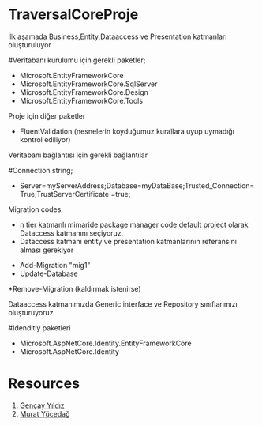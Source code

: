 # TraversalCoreProje

İlk aşamada Business,Entity,Dataaccess ve Presentation katmanları oluşturuluyor

#Veritabanı kurulumu için gerekli paketler;

* Microsoft.EntityFrameworkCore
* Microsoft.EntityFrameworkCore.SqlServer
* Microsoft.EntityFrameworkCore.Design
* Microsoft.EntityFrameworkCore.Tools

 Proje için diğer paketler
 
* FluentValidation (nesnelerin koyduğumuz kurallara uyup uymadığı kontrol ediliyor)

Veritabanı bağlantısı için gerekli bağlantılar

#Connection string;

* Server=myServerAddress;Database=myDataBase;Trusted_Connection=True;TrustServerCertificate =true;

 Migration codes;
 - n tier katmanlı mimaride package manager code default project olarak Dataccess katmanını seçiyoruz.
 - Dataccess katmanı entity ve presentation katmanlarının referansını alması gerekiyor

* Add-Migration "mig1"
* Update-Database

*Remove-Migration (kaldırmak istenirse)


Dataaccess katmanımızda Generic interface ve Repository sınıflarımızı oluşturuyoruz

#Idenditiy paketleri

* Microsoft.AspNetCore.Identity.EntityFrameworkCore
* Microsoft.AspNetCore.Identity



# Resources

1. [Gençay Yıldız](https://www.youtube.com/@GencayYildiz)
2. [Murat Yücedağ](https://www.youtube.com/@MurattYucedag)
